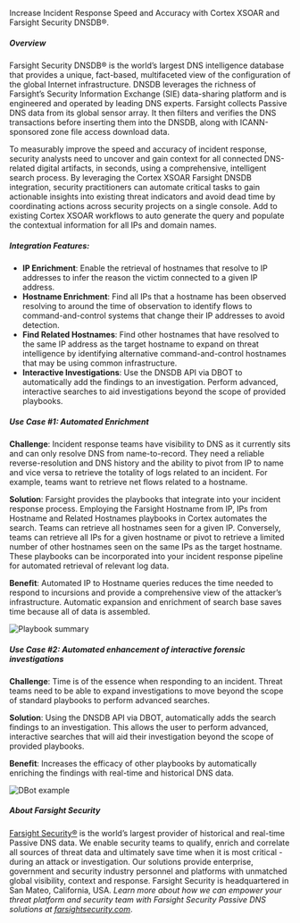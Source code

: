 Increase Incident Response Speed and Accuracy with Cortex XSOAR and Farsight Security DNSDB®.

##### Overview

Farsight Security DNSDB® is the world’s largest DNS intelligence database that provides a unique, fact-based, multifaceted view of the configuration of the global Internet infrastructure. DNSDB leverages the richness of Farsight’s Security Information Exchange (SIE) data-sharing platform and is engineered and operated by leading DNS experts. Farsight collects Passive DNS data from its global sensor array. It then filters and verifies the DNS transactions before inserting them into the DNSDB, along with ICANN-sponsored zone file access download data. 

To measurably improve the speed and accuracy of incident response, security analysts need to uncover and gain context for all connected DNS-related digital artifacts, in seconds, using a comprehensive, intelligent search process. By leveraging the Cortex XSOAR Farsight DNSDB integration, security practitioners can automate critical tasks to gain actionable insights into existing threat indicators and avoid dead time by coordinating actions across security projects on a single console. Add to existing Cortex XSOAR workflows to auto generate the query and populate the contextual information for all IPs and domain names.

##### Integration Features:

- **IP Enrichment**: Enable the retrieval of hostnames that resolve to IP addresses to infer the reason the victim connected to a given IP address.
- **Hostname Enrichment**: Find all IPs that a hostname has been observed resolving to around the time of observation to identify flows to command-and-control systems that change their IP addresses to avoid detection.
- **Find Related Hostnames**: Find other hostnames that have resolved to the same IP address as the target hostname to expand on threat intelligence by identifying alternative command-and-control hostnames that may be using common infrastructure.
- **Interactive Investigations**: Use the DNSDB API via DBOT to automatically add the findings to an investigation. Perform advanced, interactive searches to aid investigations beyond the scope of provided playbooks.

##### Use Case #1: Automated Enrichment

**Challenge**: Incident response teams have visibility to DNS as it currently sits and can only resolve DNS from name-to-record.  They need a reliable reverse-resolution and DNS history and the ability to pivot from IP to name and vice versa to retrieve the totality of logs related to an incident. For example, teams want to retrieve net flows related to a hostname.

**Solution**: Farsight provides the playbooks that integrate into your incident response process. Employing the Farsight Hostname from IP, IPs from Hostname and Related Hostnames playbooks in Cortex automates the search. Teams can retrieve all hostnames seen for a given IP. Conversely, teams can retrieve all IPs for a given hostname or pivot to retrieve a limited number of other hostnames seen on the same IPs as the target hostname. These playbooks can be incorporated into your incident response pipeline for automated retrieval of relevant log data.

**Benefit**: Automated IP to Hostname queries reduces the time needed to respond to incursions and provide a comprehensive view of the attacker’s infrastructure. Automatic expansion and enrichment of search base saves time because all of data is assembled.

![Playbook summary](doc_files/playbook.png)

##### Use Case #2: Automated enhancement of interactive forensic investigations

**Challenge**: Time is of the essence when responding to an incident. Threat teams need to be able to expand investigations to move beyond the scope of standard playbooks to perform advanced searches.

**Solution**: Using the DNSDB API via DBOT, automatically adds the search findings to an investigation. This allows the user to perform advanced, interactive searches that will aid their investigation beyond the scope of provided playbooks.

**Benefit**: Increases the efficacy of other playbooks by automatically enriching the findings with real-time and historical DNS data.

![DBot example](doc_files/dbot.png)

##### About Farsight Security 

[Farsight Security®](https://farsightsecurity.com) is the world’s largest provider of historical and real-time Passive DNS data. We enable security teams to qualify, enrich and correlate all sources of threat data and ultimately save time when it is most critical - during an attack or investigation. Our solutions provide enterprise, government and security industry personnel and platforms with unmatched global visibility, context and response. Farsight Security is headquartered in San Mateo, California, USA. *Learn more about how we can empower your threat platform and security team with Farsight Security Passive DNS solutions at [farsightsecurity.com](https://farsightsecurity.com)*.
